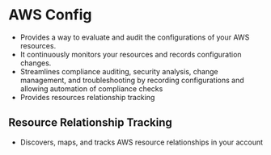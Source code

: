 # AWS Config
- Provides a way to evaluate and audit the configurations of your AWS resources.
- It continuously monitors your resources and records configuration changes.
- Streamlines compliance auditing, security analysis, change management, and troubleshooting
by recording configurations and allowing automation of compliance checks
- Provides resources relationship tracking

## Resource Relationship Tracking
- Discovers, maps, and tracks AWS resource relationships in your account


